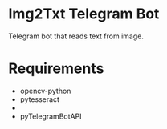 # Img2Txt Telegram Bot
 Telegram bot that reads text from image.
# Requirements
 - opencv-python
 - pytesseract
 - [tesseract]: https://github.com/tesseract-ocr/tesseract/releases
 - pyTelegramBotAPI
